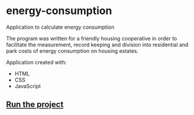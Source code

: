 # energy-consumption
Application to calculate energy consumption

The program was written for a friendly housing cooperative in order to facilitate the measurement, record keeping and division into residential and park costs of energy consumption on housing estates.

Application created with:
- HTML
- CSS
- JavaScript

## [Run the project](https://orionfanweb1701.github.io/energy-consumption)
